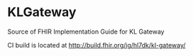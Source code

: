 # KLGateway
Source of FHIR Implementation Guide for KL Gateway

CI build is located at http://build.fhir.org/ig/hl7dk/kl-gateway/
